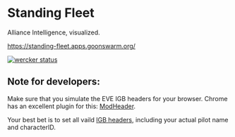 # Standing Fleet

Alliance Intelligence, visualized.

https://standing-fleet.apps.goonswarm.org/

[![wercker status](https://app.wercker.com/status/5b24ec4c6db795d1caf26367e360b743/m "wercker status")](https://app.wercker.com/project/bykey/5b24ec4c6db795d1caf26367e360b743)

## Note for developers:
Make sure that you simulate the EVE IGB headers for your browser.  Chrome has an excellent plugin for this: [ModHeader](https://chrome.google.com/webstore/detail/modheader/idgpnmonknjnojddfkpgkljpfnnfcklj?hl=en).

Your best bet is to set all vaild [IGB headers](https://wiki.eveonline.com/en/wiki/IGB_Headers), including your actual pilot name and characterID.

